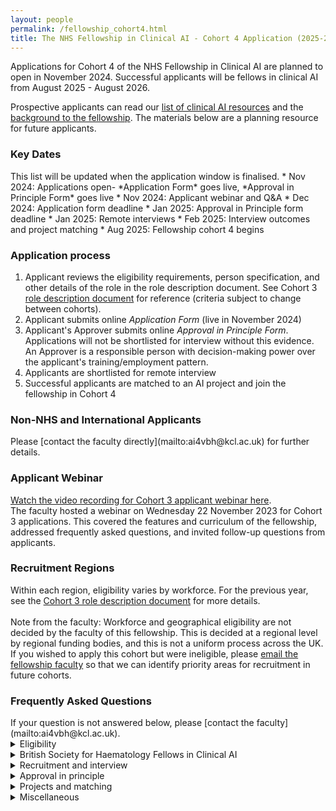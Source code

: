 ```yaml
---
layout: people
permalink: /fellowship_cohort4.html
title: The NHS Fellowship in Clinical AI - Cohort 4 Application (2025-26) 
---
```

Applications for Cohort 4 of the NHS Fellowship in Clinical AI are planned to open in November 2024.
Successful applicants will be fellows in clinical AI from August 2025 - August 2026.

Prospective applicants can read our [list of clinical AI resources](/resources.html#People/) and the [background to the fellowship](/fellowship_info.html).
The materials below are a planning resource for future applicants.

<h3 style>Key Dates</h3> 
This list will be updated when the application window is finalised.
* Nov 2024: Applications open- *Application Form* goes live, *Approval in Principle Form* goes live
* Nov 2024: Applicant webinar and Q&A
* Dec 2024: Application form deadline
* Jan 2025: Approval in Principle form deadline
* Jan 2025: Remote interviews
* Feb 2025: Interview outcomes and project matching
* Aug 2025: Fellowship cohort 4 begins

<h3 style>Application process</h3> 

1. Applicant reviews the eligibility requirements, person specification, and other details of the role in the role description document. See Cohort 3 [role description document](/assets/docs/Fellowship_Role_Description_Cohort3.pdf) for reference (criteria subject to change between cohorts).
2. Applicant submits online *Application Form* (live in November 2024)
3. Applicant's Approver submits online *Approval in Principle Form*. Applications will not be shortlisted for interview without this evidence. An Approver is a responsible person with decision-making power over the applicant's training/employment pattern.
4. Applicants are shortlisted for remote interview
5. Successful applicants are matched to an AI project and join the fellowship in Cohort 4

<h3 style>Non-NHS and International Applicants</h3> 
Please [contact the faculty directly](mailto:ai4vbh@kcl.ac.uk) for further details.

<h3 style>Applicant Webinar </h3> 

[Watch the video recording for Cohort 3 applicant webinar here](https://youtu.be/LlVa9WXXI-Y).<br>
The faculty hosted a webinar on Wednesday 22 November 2023 for Cohort 3 applications.
This covered the features and curriculum of the fellowship, addressed frequently asked questions, and invited follow-up questions from applicants.

<h3 style>Recruitment Regions</h3>

Within each region, eligibility varies by workforce. For the previous year, see the [Cohort 3 role description document](/assets/docs/Fellowship_Role_Description_Cohort3.pdf) for more details.
<br><br> Note from the faculty: Workforce and geographical eligibility are not decided by the faculty of this fellowship. This is decided at a regional level by regional funding bodies, and this is not a uniform process across the UK. 
If you wished to apply this cohort but were ineligible, please [email the fellowship faculty](mailto:ai4vbh@kcl.ac.uk) so that we can identify priority areas for recruitment in future cohorts.


<h3 style>Frequently Asked Questions</h3> 
If your question is not answered below, please [contact the faculty](mailto:ai4vbh@kcl.ac.uk).
<details>

<summary>Eligibility</summary>

<strong>Why is my region, workforce group, or region/workforce group combination not eligible? </strong>

<p>Workforce and geographical eligibility are not decided by the faculty of this fellowship. 
This is decided at a regional level by regional funding bodies, and this is not a uniform process across the UK. 
If you wished to apply this cohort but were ineligible, please email the fellowship faculty so that we can identify priority areas for recruitment in future cohorts at ai4vbh@kcl.ac.uk
</p>
<strong>Why are only certain career stages eligible?  </strong>

<p>Healthcare leaders with expertise in clinical AI are required for successful AI adoption in the NHS. 
The eligible career stages have been agreed by consensus with the digital workforce leads for eligible professions in order to target individuals just about to enter positions of clinical leadership and service development, and thus best placed to deliver on the transformational benefits of clinical AI. 
</p>
<strong>Do I have to know how coding or programming to be eligible? </strong>

<p>No. Prior knowledge of coding and programming is not an essential criterion of the Person Specification and previous fellows have been recruited without such experience. 
</p>
<strong>Can I apply if I almost meet the eligibility criteria? </strong>

<p>Applicants who believe they are borderline eligible should contact the faculty directly (ai4vbh@kcl.ac.uk) to clarify before applying to avoid disappointment. 
</p>

<strong>Can I do this fellowship more than once?</strong>

<p>No. Current fellows and alumni are not eligible. 
</p>
</details>
<details>
<summary>British Society for Haematology Fellows in Clinical AI</summary>

<strong>What is a BSH Fellow in Clinical AI? </strong>

<p>The British Society for Haematology (BSH) is sponsoring posts for BSH members in Cohort 4 of the Fellowship in Clinical AI. 
There are 2 sponsored posts in Cohort 4, and the appointees will be designated BSH Fellows in Clinical AI. 
These posts are reserved exclusively for applicants who are BSH members, and will link to projects relating to Haematology. 
</p>
<strong>Are there Haematology themed AI projects available?  </strong>

<p>Yes. The BSH and fellowship faculty have identified projects relevant to the specialty theme of AI in Haematology and details will be released during the recruitment cycle.  
These are “BSH-badged projects”, and first priority for them is reserved exclusively for BSH Fellows in Clinical AI. 
In Cohort 3, BSH-badged projects are clustered around the London and the South East. Geographical availability is anticipated to expand in Cohort 4.
</p>
<strong>Can any member of the BSH apply? </strong>

<p>No. BSH applicants also need to meet the professional eligibility criteria for workforce groups as specified in the job description. 
</p>

<strong>Can BSH applicants from any region apply for BSH-badged projects in any other region? </strong>

<p>Yes. BSH applicants can apply from any NHS region. 
However, in practice, it is the applicant's responsibility to ensure that they are able to commute to their project location through the fellowship year, and this is not resourced by the BSH or by the fellowship itself. The offer for a fellowship post may be withdrawn if the potential BSH Fellow in Clinical AI is unable to demonstrate a feasible plan for commuting to their project location. 

</p>
<strong>How will BSH membership be checked? </strong>

<p>BSH applicants enter their BSH membership number in the application form, which will be checked against the membership registry of the BSH to confirm they are a current member. 
</p>

<strong>How does project matching for BSH Fellows in Clinical AI happen? </strong>

<p>Applicants will rank the projects they are eligible to be matched to. 
The highest scoring BSH applicant from the interview stage will be matched to their highest ranked BSH-badged project. 
The next highest scoring BSH applicant is matched to their highest ranked BSH-badged project remaining, etc. until all BSH-sponsored posts are filled. 
</p>
<strong>Can BSH applicants only get matched to BSH-badged projects? </strong>

<p>BSH applicants who are appointed as BSH Fellows in Clinical AI will exclusively be matched to BSH-badged projects.
BSH applicants who also meet regional criteria can be matched to projects in that region (whether BSH-badged on not) if they miss out on a sponsored post (they are automatically re-entered into the applicant pool of that region).
BSH applicants who do not meet regional criteria for any of the participating regions are only eligible to be matched to BSH-badged projects as BSH Fellows in Clinical AI. 
</p>
<strong>Can a non-BSH applicant be matched to BSH-badged projects? </strong>

<p>Yes. If there are BSH-badged projects that are still available after the BSH Fellows in Clinical AI have been appointed, these can be matched to either BSH applicants or non-BSH applicants as part of the regional matching process. 
</p>
<strong>What happens if a BSH applicant does not obtain a sponsored post as a BSH Fellow in Clinical AI? </strong>

<p>BSH applicants who do not obtain one of the sponsored posts in this cohort are automatically re-entered into the applicant pool associated with their region.
The applicant could be matched to a project in that region depending on their interview score.
Entering the fellowship through this route will not carry the designation of BSH Fellow in Clinical AI, but will still be a fellow in clinical AI.
It is possible to be matched to a BSH-badged project through this route, depending on regional availability. 
</p>
</details>

<details>

<summary>Recruitment and interview</summary>

<strong>How many stages of recruitment are there? </strong>

<p>There are 2 stages of recruitment: shortlist and interview. 
In the shortlisting stage, eligible applicants are scored according to their responses on the online <i>Application Form</i>. 
The highest scoring applicants from the shortlisting stage are then invited to a remote interview. 
The scores from interview are used to match successful applicants to their choice of project. 
</p>
<strong>What is the format of the interview?  </strong>

<p>Interviews are conducted remotely.
The interview is a structured series of questions or problem-solving tasks designed to assess an applicant’s suitability for the fellowship per the role description document (see above: "Application Process", Step 1). 
The interview panel consists of fellowship faculty, AI supervisors, and regional education leads. 
</p>
<strong>When will the interviews happen?  </strong>

<p>The interviews are planned for mid/late January 2025. 
Applicants proceeding to interview will be sent a link to book their interview slot. 
</p>

<strong>How should I prepare for the interview?</strong>

<p>
Interviewees are assessed according to the Essential and Desirable criteria of the role description document.
Consider how to show evidence of meeting these criteria with real-world examples, particularly through participation in digital transformation projects in healthcare.
</p>

</details>
<details>

<summary>Approval in principle</summary>

<strong>Does the <i>Approval In Principle Form</i> need to be submitted at the same time as my <i>Application Form</i>? </strong>

<p>No. However, if the <i>Approval In Principle Form</i> is not received by the time the shortlist stage is complete (indicative deadline: early January 2025), your application cannot proceed to interview, regardless of your shortlist score. 
</p>
<strong>What if I cannot get the appropriate person to submit my <i>Approval In Principle Form</i>?  </strong>

<p>Applicants who do not have the relevant submitted <i>Approval In Principle Form</i> cannot proceed to the interview stage, regardless of their shortlist score. 
This is because we can only make offers to applicants who have evidence of being able to take up the post. 
</p>
</details>

<details>

<summary>Projects and matching</summary>

<strong>Do I need to have an idea for a clinical AI project when I apply to this fellowship? </strong>

<p>No. Projects and hosting teams in NHS Trusts are proposed to the faculty by AI supervisors. 
Successful applicants are matched to these projects competitively following the interview stage. 
</p>
<strong>How does project matching happen? </strong>

<p>Applicants will rank the projects they are eligible to be matched to. 
The highest scoring applicant from the interview stage in each regional pool will be matched to their highest ranked project. 
The next highest scoring applicant is matched to their highest ranked project remaining, etc. until all posts are filled. 
</p>
<strong>Can I be matched to a project in a different region? </strong>

<p>No. Each region’s fellows are eligible to be matched to projects within their own region only. 
An exception applies the case of the BSH Fellows in Clinical AI (see dedicated FAQ section). 
</p>
<strong>Do I need to already work at a particular NHS Trust to be matched to a project based in that NHS Trust? </strong>

<p>No. You do not need to have an existing affiliation to an NHS Trust which hosts AI projects. 
You will hold an honorary contract or Letter of Access with the host NHS Trust for the duration of your fellowship in order to work on the project.  
</p>
<strong>What should I do if I only want to do a specific project in the fellowship? </strong>

<p>To be matched to a specific project, an applicant should go through the normal application process. 
There will be an opportunity to rank projects by preference. 
The applicant should rank only projects they would want to do on the fellowship year. 
If the applicant scores highly enough in the interview stage, they will be matched to such a project. 
Otherwise, if there are no projects remaining that the applicant has ranked when it comes to the matching step, they will not have a post on the fellowship. 
</p>
<strong>What if there are no projects that directly align with my clinical specialty or background?</strong>

<p>Many fellows work on projects outside their usual specialty area on this fellowship. 
Clinical AI is still a small field and clinical specialties are not equally represented in the available projects. 
The experience from any project will involve significant amounts of transferable knowledge and skills which will equip you to adopt clinical AI in your own career. 
</p>
</details>



<details>

<summary>Miscellaneous</summary>

<strong>What certification do fellows receive at the end of the fellowship year? </strong>

<p>Fellows receive a certificate of completion of the fellowship issued by the faculty. 
</p>
<strong>Can I defer entry to the fellowship to a future cohort if I apply in this cohort? </strong>

<p>No. The offer for a fellowship post must be accepted for that cohort’s recruitment cycle.
</p>
<strong>Does the fellowship pay me directly? </strong>

<p>No. The fellowship is not your Employer. Your existing Employer is reimbursed for your salary (0.4FTE for 12 months) to release your time for the fellowship post by the regional or professional sponsoring organisation for your post. The salary that the Employer is reimbursed is determined by the Employer’s quote at the start of the fellowship.  
</p>
<strong>What if I go on sick leave or parental leave during the fellowship year? </strong>
<p>This fellowship is a time-bound opportunity that runs for 12 months between the dates specified. 
The educational activities and project placements hosted by AI supervisors are structured to deliver the learning objectives of the fellowship curriculum within this period. Project supervisors propose projects related to cohort dates and are not required to provide supervision beyond these dates.
In general, interrupted time on the fellowship year cannot be added on beyond the end of the fellowship year. 
Individual situations will be considered on a case-by-case basis at the discretion of the faculty. </p>

<strong>Can I do the fellowship at a lower time commitment (0.4FTE)?</strong>
<p>No. Having a lower time commitment is not suitable for the learning objectives of the programme. The educational activities and project placements are structured to deliver the learning objectives of the fellowship curriculum based on a 0.4 FTE unbanded working pattern.
One eligibility criterion is that your Approver confirms you will be released for 0.4FTE for this programme.
If your Approver cannot confirm that this time can be released, your application is not eligible.
A fellow should not have a total working pattern >1.0FTE in total.

</p>

</details>
